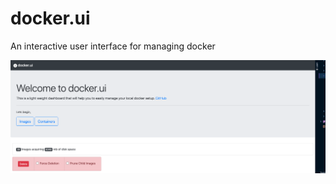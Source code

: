 # docker.ui
An interactive user interface for managing docker

![docker.ui sample](templates/images/docker-ui-ss.png)
